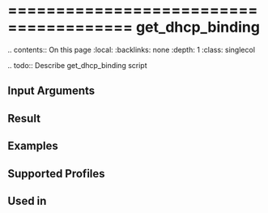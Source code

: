 

=======================================
get_dhcp_binding
=======================================

.. contents:: On this page
    :local:
    :backlinks: none
    :depth: 1
    :class: singlecol

.. todo::
    Describe get_dhcp_binding script

Input Arguments
---------------

Result
------

Examples
--------

Supported Profiles
------------------

Used in
-------
